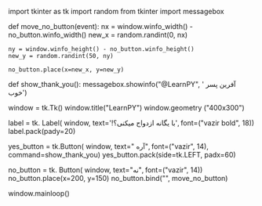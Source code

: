 import tkinter as tk
import random
from tkinter import messagebox

def move_no_button(event):
    nx = window.winfo_width() - no_button.winfo_width()
    new_x = random.randint(0, nx)

    ny = window.winfo_height() - no_button.winfo_height()
    new_y = random.randint(50, ny)

    no_button.place(x=new_x, y=new_y)

def show_thank_you():
    messagebox.showinfo("@LearnPY", ' آفرین پسر خوب')
    
window = tk.Tk()
window.title("LearnPY")
window.geometry ("400x300")

label = tk. Label(
    window,
    text='!با یگانه ازدواج میکنی؟',
    font=("vazir bold", 18))
label.pack(pady=20)

yes_button = tk.Button(
    window,
    text=" آره",
    font=("vazir", 14),
    command=show_thank_you)
yes_button.pack(side=tk.LEFT, padx=60)

no_button = tk. Button(
    window,
    text="نه",
    font=("vazir", 14))
no_button.place(x=200, y=150)
no_button.bind("<Enter>", move_no_button)

window.mainloop()
